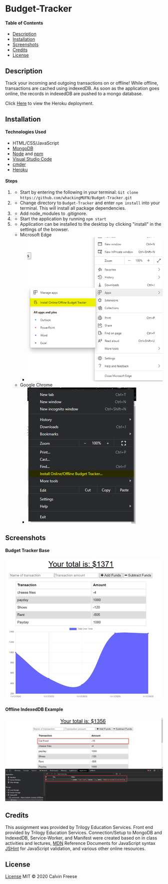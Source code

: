 # Budget-Tracker

#### Table of Contents
  * [Description](#Description)
  * [Installation](#Installation)
  * [Screenshots](#Screenshots)
  * [Credits](#Credits)
  * [License](#License)

## Description
Track your incoming and outgoing transactions on or offline! While offline, transactions are cached using indexedDB. As soon as the application goes online, the records in indexedDB are pushed to a mongo database.

Click [Here](https://radiant-chamber-05596.herokuapp.com/) to view the Heroku deployment.
 
## Installation
#### Technologies Used
* HTML/CSS/JavaScript
* [MongoDB](https://www.mongodb.com/)
* [Node](https://nodejs.org/en/) and [npm](https://www.npmjs.com/package/npm)
* [Visual Studio Code](https://code.visualstudio.com/)
* [cmder](https://cmder.net/)
* [Heroku](https://www.heroku.com/home)

#### Steps
1. * Start by entering the following in your terminal: `Git clone https://github.com/whackingMUFN/Budget-Tracker.git`

2. * Change directory to `Budget-Tracker` and enter `npm install` into your terminal. This will install all package dependencies.

3. * Add node_modules to .gitignore.

4. * Start the application by running `npm start`

5. * Application can be installed to the desktop by clicking "install" in the settings of the browser.
    * Microsoft Edge
        * ![Edge](./public/readmeimages/edge-install.png)
    * Google Chrome
        * ![Chrome](./public/readmeimages/install-chrome.png)



## Screenshots
#### Budget Tracker Base
![Main](./public/readmeimages/online-sample.png)
#### Offline IndexedDB Example
 ![Indexed](./public/readmeimages/indexed-item.png)



## Credits
This assignment was provided by Trilogy Education Services. Front end provided by Trilogy Education Services. Connection/Setup to MongoDB and IndexedDB, Service-Worker, and Manifest were created based on in class activities and lectures, [MDN](https://developer.mozilla.org/en-US/) Reference Documents for JavaScript syntax [JSHint](https://jshint.com/) for JavaScript validation, and various other online resources. 
## License

[License](LICENSE)
MIT &copy; 2020 Calvin Freese
